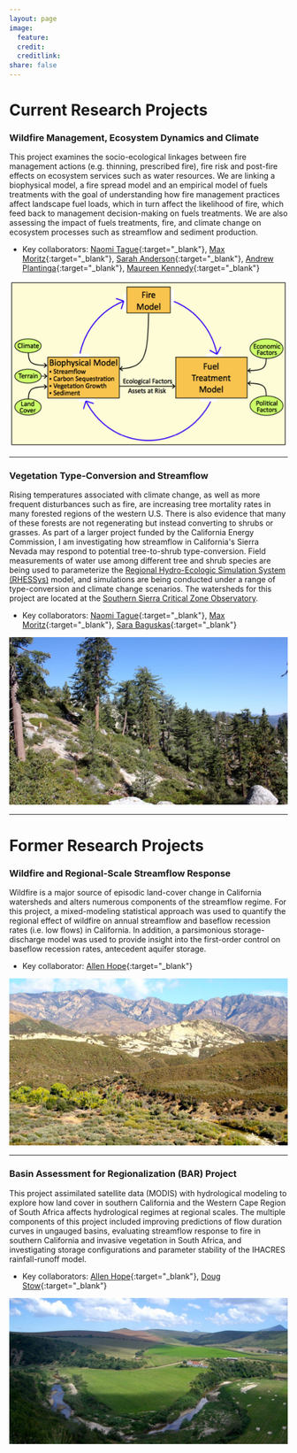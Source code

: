 ```yaml
---
layout: page
image:
  feature:
  credit:
  creditlink:
share: false
---
```


# Current Research Projects

### Wildfire Management, Ecosystem Dynamics and Climate

This project examines the socio-ecological linkages between fire management actions (e.g. thinning, prescribed fire), fire risk and post-fire effects on ecosystem services such as water resources. We are linking a biophysical model, a fire spread model and an empirical model of fuels treatments with the goal of understanding how fire management practices affect landscape fuel loads, which in turn affect the likelihood of fire, which feed back to management decision-making on fuels treatments. We are also assessing the impact of fuels treatments, fire, and climate change on ecosystem processes such as streamflow and sediment production.

* Key collaborators: [Naomi Tague](http://www.bren.ucsb.edu/people/Faculty/christina_tague.htm){:target="_blank"}, [Max Moritz](http://ourenvironment.berkeley.edu/people_profiles/max-a-moritz/){:target="_blank"}, [Sarah Anderson](http://fiesta.bren.ucsb.edu/~sanderson/){:target="_blank"}, [Andrew Plantinga](http://www.bren.ucsb.edu/people/Faculty/andrew_plantinga.htm){:target="_blank"}, [Maureen Kennedy](http://faculty.washington.edu/mkenn/){:target="_blank"}


<a href="/images/seri_model_linkages.png"><img src="/images/seri_model_linkages.png"></a>

----------

### Vegetation Type-Conversion and Streamflow

Rising temperatures associated with climate change, as well as more frequent disturbances such as fire, are increasing tree mortality rates in many forested regions of the western U.S. There is also evidence that many of these forests are not regenerating but instead converting to shrubs or grasses. As part of a larger project funded by the California Energy Commission, I am investigating how streamflow in California's Sierra Nevada may respond to potential tree-to-shrub type-conversion. Field measurements of water use among different tree and shrub species are being used to parameterize the <a href ="http://fiesta.bren.ucsb.edu/~rhessys/index.html">Regional Hydro-Ecologic Simulation System (RHESSys)</a> model, and simulations are being conducted under a range of type-conversion and climate change scenarios. The watersheds for this project are located at the <a href ="http://criticalzone.org/sierra/">Southern Sierra Critical Zone Observatory</a>.

* Key collaborators: [Naomi Tague](http://www.bren.ucsb.edu/people/Faculty/christina_tague.htm){:target="_blank"}, [Max Moritz](http://ourenvironment.berkeley.edu/people_profiles/max-a-moritz/){:target="_blank"}, [Sara Baguskas](http://www.theloiklaboratory.net/postdoral-fellow-sara-baguskas-phd.html){:target="_blank"}

<a href="/images/photo_czo_trees_shrubs.jpg"><img src="/images/photo_czo_trees_shrubs.jpg"></a>

----------

# Former Research Projects

### Wildfire and Regional-Scale Streamflow Response

Wildfire is a major source of episodic land-cover change in California watersheds and alters numerous components of the streamflow regime. For this project, a mixed-modeling statistical approach was used to quantify the regional effect of wildfire on annual streamflow and baseflow recession rates (i.e. low flows) in California. In addition, a parsimonious storage-discharge model was used to provide insight into the first-order control on baseflow recession rates, antecedent aquifer storage.

* Key collaborator: [Allen Hope](https://geography.sdsu.edu/people/ahope){:target="_blank"}

<a href="/images/photo_sespe_creek.jpg"><img src="/images/photo_sespe_creek.jpg"></a>	

----------

### Basin Assessment for Regionalization (BAR) Project

This project assimilated satellite data (MODIS) with hydrological modeling to explore how land cover in southern California and the Western Cape Region of South Africa affects hydrological regimes at regional scales. The multiple components of this project included improving predictions of flow duration curves in ungauged basins, evaluating streamflow response to fire in southern California and invasive vegetation in South Africa, and investigating storage configurations and parameter stability of the IHACRES rainfall-runoff model.

* Key collaborators: [Allen Hope](https://geography.sdsu.edu/people/ahope){:target="_blank"}, [Doug Stow](https://geography.sdsu.edu/people/dstow){:target="_blank"}

<a href="/images/photo_south_africa_stream.jpg"><img src="/images/photo_south_africa_stream.jpg"></a>


